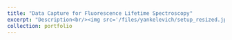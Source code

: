 ```yaml
---
title: "Data Capture for Fluorescence Lifetime Spectroscopy"
excerpt: "Description<br/><img src='/files/yankelevich/setup_resized.jpg'>"
collection: portfolio
---
```


<!-- ![Attenuator Setup](/files/yankelevich/setup.jpg) -->